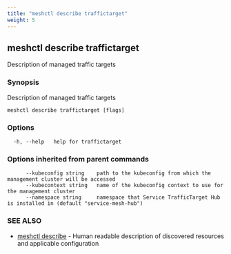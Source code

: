 ```yaml
---
title: "meshctl describe traffictarget"
weight: 5
---
```

## meshctl describe traffictarget

Description of managed traffic targets

### Synopsis

Description of managed traffic targets

```
meshctl describe traffictarget [flags]
```

### Options

```
  -h, --help   help for traffictarget
```

### Options inherited from parent commands

```
      --kubeconfig string    path to the kubeconfig from which the management cluster will be accessed
      --kubecontext string   name of the kubeconfig context to use for the management cluster
      --namespace string     namespace that Service TrafficTarget Hub is installed in (default "service-mesh-hub")
```

### SEE ALSO

* [meshctl describe](../meshctl_describe)	 - Human readable description of discovered resources and applicable configuration

